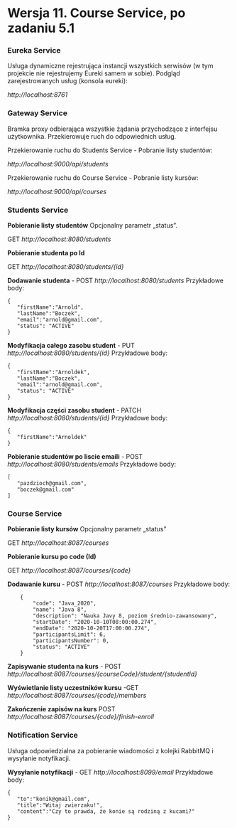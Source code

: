 # Wersja 11. Course Service, po zadaniu 5.1

### Eureka Service 
Usługa dynamiczne rejestrująca instancji wszystkich serwisów (w tym projekcie nie rejestrujemy Eureki samem w sobie).
Podgląd zarejestrowanych usług (konsola eureki):

*http://localhost:8761*


### Gateway Service 
Bramka proxy odbierająca wszystkie żądania przychodzące z interfejsu użytkownika.
Przekierowuje ruch do odpowiednich usług. 

Przekierowanie ruchu do Students Service - Pobranie listy studentów:

*http://localhost:9000/api/students*

Przekierowanie ruchu do Course Service - Pobranie listy kursów:

*http://localhost:9000/api/courses*

### Students Service

**Pobieranie listy studentów** Opcjonalny parametr „status”.
 
 GET *http://localhost:8080/students*

**Pobieranie studenta po Id**  

 GET *http://localhost:8080/students/{id}*

**Dodawanie studenta**         - POST *http://localhost:8080/students*
Przykładowe body:
```
{
   "firstName":"Arnold",
   "lastName":"Boczek",
   "email":"arnold@gmail.com",
   "status": "ACTIVE"
}
```
**Modyfikacja całego zasobu student** - PUT *http://localhost:8080/students/{id}*
Przykładowe body:
```
{
   "firstName":"Arnoldek",
   "lastName":"Boczek",
   "email":"arnold@gmail.com",
   "status": "ACTIVE"
}
```

**Modyfikacja części zasobu student** - PATCH  *http://localhost:8080/students/{id}*
Przykładowe body:
```
{
   "firstName":"Arnoldek"
}
```

**Pobieranie studentów po liscie emaili** - POST  *http://localhost:8080/students/emails*
Przykładowe body:
```
[
   "pazdzioch@gmail.com",
   "boczek@gmail.com"
]
```

### Course Service

**Pobieranie listy kursów** Opcjonalny parametr „status”
 
 GET *http://localhost:8087/courses*
 
 **Pobieranie kursu po code (Id)**  
 
 GET *http://localhost:8087/courses/{code}*
 
 **Dodawanie kursu**         - POST *http://localhost:8087/courses*
Przykładowe body:
```
    {
        "code": "Java_2020",
        "name": "Java 8",
        "description": "Nauka Javy 8, poziom średnio-zawansowany",
        "startDate": "2020-10-10T08:00:00.274",
        "endDate": "2020-10-20T17:00:00.274",
        "participantsLimit": 6,
        "participantsNumber": 0,
        "status": "ACTIVE"
    }
```

 **Zapisywanie studenta na kurs**         - POST *http://localhost:8087/courses/{courseCode}/student/{studentId}*

 **Wyświetlanie listy uczestników kursu**      -GET *http://localhost:8087/courses/{code}/members*
 
 **Zakończenie zapisów na kurs**            POST *http://localhost:8087/courses/{code}/finish-enroll*
 
### Notification Service 
Usługa odpowiedzialna za pobieranie wiadomości z kolejki RabbitMQ i wysyłanie notyfikacji.
 
 **Wysyłanie notyfikacji**  - GET *http://localhost:8099/email*
Przykładowe body:
 ```
 {
    "to":"konik@gmail.com",
    "title":"Witaj zwierzaku!",
    "content":"Czy to prawda, że konie są rodziną z kucami?"
 }
 ```
  

 

